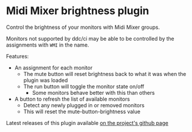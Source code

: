 # Midi Mixer brightness plugin

Control the brightness of your monitors with Midi Mixer groups.

Monitors not supported by ddc/ci may be able to be controlled by the assignments with `WMI` in the name.

Features:
- An assignment for each monitor
    - The mute button will reset brightness back to what it was when the plugin was loaded
    - The run button will toggle the monitor state on/off
      - Some monitors behave better with this than others
- A button to refresh the list of available monitors
    - Detect any newly plugged in or removed monitors
    - This will reset the mute-button-brightness value

Latest releases of this plugin available [on the project's github page](https://github.com/Jaggernaut555/midi-mixer-brightness/releases/latest)
